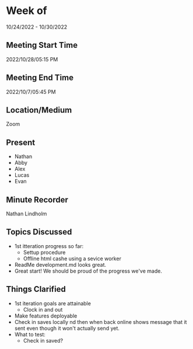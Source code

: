 # Week of 
10/24/2022 - 10/30/2022

## Meeting Start Time
2022/10/28/05:15 PM

## Meeting End Time
2022/10/7/05:45 PM

## Location/Medium
Zoom

## Present
- Nathan
- Abby
- Alex
- Lucas
- Evan

## Minute Recorder
Nathan Lindholm

## Topics Discussed
- 1st itteration progress so far:
  - Settup procedure
  - Offline html cashe using a sevice worker
- ReadMe development.md looks great.
- Great start! We should be proud of the progress we've made.

## Things Clarified
- 1st iteration goals are attainable
  - Clock in and out
- Make features deployable
- Check in saves locally nd then when back online shows message that it sent even though it won't actually send yet.
- What to test:
  - Check in saved?


